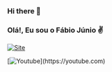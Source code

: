 ### Hi there 👋

### Olá!, Eu sou o Fábio Júnio ✌️ 

[![Site](https://img.shields.io/website?label=FabioJunio.Cloud&style=for-the-badge&url=https://fabiojunio.cloud/)](https://fabiojunio.cloud)

[![Youtube]([https://img.shields.io/website?label=FabioJunio.Cloud&style=for-the-badge&url=https://fabiojunio.cloud/](https://img.shields.io/badge/YouTube-FF0000?style=for-the-badge&logo=youtube&logoColor=white)https://img.shields.io/badge/YouTube-FF0000?style=for-the-badge&logo=youtube&logoColor=white)](https://youtube.com)


